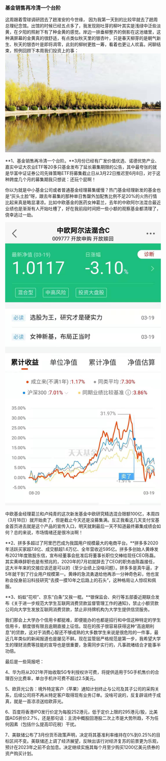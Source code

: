 ### 基金销售再冷清一个台阶

这周跟着雪球调研团去了趟淮安的今世缘， 因为我第一天到的比较早就去了趟周总理纪念馆。出馆的时候已经五点多了，我发现刚吐芽的柳叶其实是浅绿中泛些淡黄，在夕阳的照射下有了种金黄的感觉。岸边一排垂柳整齐的倒影在这池塘里，这种满屏幕的金黄真的很舒适，有点类似秋天里的银杏叶，只是春天柳芽的是朝气新生、秋天的银杏叶是即将凋零，此刻的柳树更胜一筹，看着也更让人欢喜。闲聊结束，照例回顾下本周我们投资上的事：
![杨柳](../img/week20210320-1.jpg)

**1、基金销售再冷清一个台阶。**3月份已经有广发价值优选、诺德优势产业、嘉实中证大农业ETF等20多只基金发布了延长募集期限的公告，其中最夸张的就是华富中证证券公司先锋策略ETF将募集截止日从3月22日推迟至6月8日，对于这种跨度几个月的募集期我只想说：还玩个屁啊！

你以为就是中小基金公司或者普通基金经理募集缓慢？热门基金经理新发的基金也是“灰头土脸”呀，跟去年募集的那种单日售罄外加配售比例不足20%的火热行情比起来真是略显凄凉。比如中欧基金的医药女神葛兰，去年的中欧阿尔法混合最近业绩也是渐渐有人开始吐槽了，好在我前段时间把一些小额的观察基金都清理了，侥幸逃过一劫。

![逃离](../img/week20210320-2.jpg)

中欧基金经理葛兰和卢纯青的这次新发基金中欧研究精选混合限额100亿，本周四（3月18日）就开始卖了，但是截止今天还是没募集满。反正我看这几天支付宝基金首页进去就是这个产品的宣传入口，明天就剩最后一天不知道最终募集成绩会如何？总的来说，市场情绪还是很冷淡啊！



**2、拼多多超过了阿里巴巴成为我国用户规模最大的电商平台。**拼多多2020年活跃买家超7.8亿、成交额超1.6万亿、全年营收近595亿。拼多多创始人黄峥发布2021年度致股东信，宣布经董事会批准后将董事长职位交棒给现任CEO陈磊。其实黄峥辞职也是有预兆的，2020年的7月初就辞去了CEO的职务由陈磊接任，这大半年来的交接应该还是可以的（至少业绩上没啥问题）。拼多多是真牛逼，才5年就干到了行业用户规模第一。黄峥的急流勇退给他再添一分神奇色彩，他也宣称会投身前沿科技研究“去摸一摸10年之后路上的石头”，这种格局让人惊叹和佩服。



**3、蚂蚁“花呗”、京东“白条”又挨一棍。**银保监会、央行等五部委近期联合发布《关于进一步规范大学生互联网消费贷款监督管理工作的通知》，禁止小额贷款公司向大学生发放互联网消费贷款，禁止非持牌机构为大学生提供信贷服务。

我们那会上大学办个信用卡都挺难，即便能办的也都是招行和中信这种特定的学生信用卡，额度很有限且逾期直接上征信。现在的孩子很容易获得这种“高逾期利息”的贷款，这对于消费心智还不够成熟的大多数学生来说是很危险的一件事，最近几年类似的新闻报道也是屡见不鲜。现在监管层严格规范是第一步，我希望大学生的理财消费等技能的宣导也是很重要，急需同步实行的，凡事疏堵结合才能事半功倍。



最后是一些简报吧：

4、华为将从2021年开始收取5G专利授权许可费，将提供适用于5G手机售价的合理百分比费率，单台手机许可费不超过2.5美元。

5、欧菲光公告：境外特定客户（苹果）通知计划终止与公司及其子公司的采购关系，后续公司将不再从特定客户取得现有业务订单。没啥可说的，反复辟谣终于成真，就是一首凉凉送给欧菲光。

6、百度将香港IPO发行价定为每股252港元，低于定价上限的295港元/股，比美国ADS折价2.7%，还是那句话：主流中概股回港股二次上市是大势所趋，不为任何因素（包括什么提高印花税）干扰。

7、美联储公布了3月份货币政策声明，决定将其基准利率维持在0%到0.25%的目标区间不变。美联储还上调了经济展望，反映出该行对经济复苏的前景更为乐观，预计在2023年之前不会加息。决定继续实施其每个月至少购买1200亿美元债券的资产购买计划。